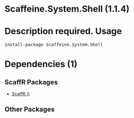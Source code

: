 ﻿Scaffeine.System.Shell (1.1.4)
======
Description required.
Usage
======
<pre>install-package Scaffeine.System.Shell</pre>
Dependencies (1)
=====

ScaffR Packages
------
* [ScaffR ()](https://github.com/wcpro/ScaffR/tree/master/src/ScaffR)

Other Packages
------
